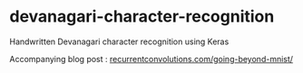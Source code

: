 # devanagari-character-recognition
Handwritten Devanagari character recognition using Keras

Accompanying blog post : [recurrentconvolutions.com/going-beyond-mnist/](recurrentconvolutions.com/going-beyond-mnist/)
